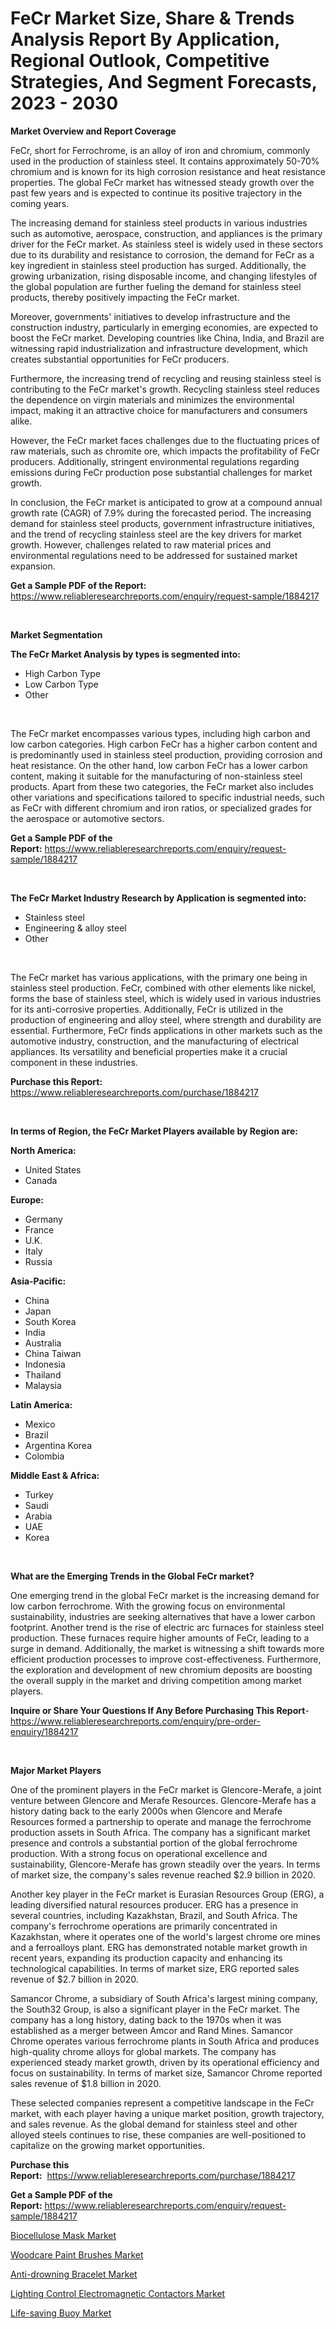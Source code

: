 <p><h1>FeCr Market Size, Share & Trends Analysis Report By Application, Regional Outlook, Competitive Strategies, And Segment Forecasts, 2023 - 2030</h1></p><p><strong>Market Overview and Report Coverage</strong></p>
<p><p>FeCr, short for Ferrochrome, is an alloy of iron and chromium, commonly used in the production of stainless steel. It contains approximately 50-70% chromium and is known for its high corrosion resistance and heat resistance properties. The global FeCr market has witnessed steady growth over the past few years and is expected to continue its positive trajectory in the coming years.</p><p>The increasing demand for stainless steel products in various industries such as automotive, aerospace, construction, and appliances is the primary driver for the FeCr market. As stainless steel is widely used in these sectors due to its durability and resistance to corrosion, the demand for FeCr as a key ingredient in stainless steel production has surged. Additionally, the growing urbanization, rising disposable income, and changing lifestyles of the global population are further fueling the demand for stainless steel products, thereby positively impacting the FeCr market.</p><p>Moreover, governments' initiatives to develop infrastructure and the construction industry, particularly in emerging economies, are expected to boost the FeCr market. Developing countries like China, India, and Brazil are witnessing rapid industrialization and infrastructure development, which creates substantial opportunities for FeCr producers.</p><p>Furthermore, the increasing trend of recycling and reusing stainless steel is contributing to the FeCr market's growth. Recycling stainless steel reduces the dependence on virgin materials and minimizes the environmental impact, making it an attractive choice for manufacturers and consumers alike.</p><p>However, the FeCr market faces challenges due to the fluctuating prices of raw materials, such as chromite ore, which impacts the profitability of FeCr producers. Additionally, stringent environmental regulations regarding emissions during FeCr production pose substantial challenges for market growth.</p><p>In conclusion, the FeCr market is anticipated to grow at a compound annual growth rate (CAGR) of 7.9% during the forecasted period. The increasing demand for stainless steel products, government infrastructure initiatives, and the trend of recycling stainless steel are the key drivers for market growth. However, challenges related to raw material prices and environmental regulations need to be addressed for sustained market expansion.</p></p>
<p><strong>Get a Sample PDF of the Report:</strong> <a href="https://www.reliableresearchreports.com/enquiry/request-sample/1884217">https://www.reliableresearchreports.com/enquiry/request-sample/1884217</a></p>
<p>&nbsp;</p>
<p><strong>Market Segmentation</strong></p>
<p><strong>The FeCr Market Analysis by types is segmented into:</strong></p>
<p><ul><li>High Carbon Type</li><li>Low Carbon Type</li><li>Other</li></ul></p>
<p>&nbsp;</p>
<p><p>The FeCr market encompasses various types, including high carbon and low carbon categories. High carbon FeCr has a higher carbon content and is predominantly used in stainless steel production, providing corrosion and heat resistance. On the other hand, low carbon FeCr has a lower carbon content, making it suitable for the manufacturing of non-stainless steel products. Apart from these two categories, the FeCr market also includes other variations and specifications tailored to specific industrial needs, such as FeCr with different chromium and iron ratios, or specialized grades for the aerospace or automotive sectors.</p></p>
<p><strong>Get a Sample PDF of the Report:</strong>&nbsp;<a href="https://www.reliableresearchreports.com/enquiry/request-sample/1884217">https://www.reliableresearchreports.com/enquiry/request-sample/1884217</a></p>
<p>&nbsp;</p>
<p><strong>The FeCr Market Industry Research by Application is segmented into:</strong></p>
<p><ul><li>Stainless steel</li><li>Engineering & alloy steel</li><li>Other</li></ul></p>
<p>&nbsp;</p>
<p><p>The FeCr market has various applications, with the primary one being in stainless steel production. FeCr, combined with other elements like nickel, forms the base of stainless steel, which is widely used in various industries for its anti-corrosive properties. Additionally, FeCr is utilized in the production of engineering and alloy steel, where strength and durability are essential. Furthermore, FeCr finds applications in other markets such as the automotive industry, construction, and the manufacturing of electrical appliances. Its versatility and beneficial properties make it a crucial component in these industries.</p></p>
<p><strong>Purchase this Report:</strong>&nbsp; <a href="https://www.reliableresearchreports.com/purchase/1884217">https://www.reliableresearchreports.com/purchase/1884217</a></p>
<p>&nbsp;</p>
<p><strong>In terms of Region, the FeCr Market Players available by Region are:</strong></p>
<p>
    <p> <strong> North America: </strong>
        <ul>
            <li>United States</li>
            <li>Canada</li>
        </ul>
        </p> 
    <p> <strong> Europe: </strong>
        <ul>
            <li>Germany</li>
            <li>France</li>
            <li>U.K.</li>
            <li>Italy</li>
            <li>Russia</li>
        </ul>
        </p> 
    <p> <strong> Asia-Pacific: </strong>
        <ul>
            <li>China</li>
            <li>Japan</li>
            <li>South Korea</li>
            <li>India</li>
            <li>Australia</li>
            <li>China Taiwan</li>
            <li>Indonesia</li>
            <li>Thailand</li>
            <li>Malaysia</li>
        </ul>
        </p> 
    <p> <strong> Latin America: </strong>
        <ul>
            <li>Mexico</li>
            <li>Brazil</li>
            <li>Argentina Korea</li>
            <li>Colombia</li>
        </ul>
        </p> 
    <p> <strong> Middle East & Africa: </strong>
        <ul>
            <li>Turkey</li>
            <li>Saudi</li>
            <li>Arabia</li>
            <li>UAE</li>
            <li>Korea</li>
        </ul>
    </p>
    </p>
<p>&nbsp;</p>
<p><strong>What are the Emerging Trends in the Global FeCr market?</strong></p>
<p><p>One emerging trend in the global FeCr market is the increasing demand for low carbon ferrochrome. With the growing focus on environmental sustainability, industries are seeking alternatives that have a lower carbon footprint. Another trend is the rise of electric arc furnaces for stainless steel production. These furnaces require higher amounts of FeCr, leading to a surge in demand. Additionally, the market is witnessing a shift towards more efficient production processes to improve cost-effectiveness. Furthermore, the exploration and development of new chromium deposits are boosting the overall supply in the market and driving competition among market players.</p></p>
<p><strong>Inquire or Share Your Questions If Any Before Purchasing This Report</strong>- <a href="https://www.reliableresearchreports.com/enquiry/pre-order-enquiry/1884217">https://www.reliableresearchreports.com/enquiry/pre-order-enquiry/1884217</a></p>
<p>&nbsp;</p>
<p><strong>Major Market Players</strong></p>
<p><p>One of the prominent players in the FeCr market is Glencore-Merafe, a joint venture between Glencore and Merafe Resources. Glencore-Merafe has a history dating back to the early 2000s when Glencore and Merafe Resources formed a partnership to operate and manage the ferrochrome production assets in South Africa. The company has a significant market presence and controls a substantial portion of the global ferrochrome production. With a strong focus on operational excellence and sustainability, Glencore-Merafe has grown steadily over the years. In terms of market size, the company's sales revenue reached $2.9 billion in 2020.</p><p>Another key player in the FeCr market is Eurasian Resources Group (ERG), a leading diversified natural resources producer. ERG has a presence in several countries, including Kazakhstan, Brazil, and South Africa. The company's ferrochrome operations are primarily concentrated in Kazakhstan, where it operates one of the world's largest chrome ore mines and a ferroalloys plant. ERG has demonstrated notable market growth in recent years, expanding its production capacity and enhancing its technological capabilities. In terms of market size, ERG reported sales revenue of $2.7 billion in 2020.</p><p>Samancor Chrome, a subsidiary of South Africa's largest mining company, the South32 Group, is also a significant player in the FeCr market. The company has a long history, dating back to the 1970s when it was established as a merger between Amcor and Rand Mines. Samancor Chrome operates various ferrochrome plants in South Africa and produces high-quality chrome alloys for global markets. The company has experienced steady market growth, driven by its operational efficiency and focus on sustainability. In terms of market size, Samancor Chrome reported sales revenue of $1.8 billion in 2020.</p><p>These selected companies represent a competitive landscape in the FeCr market, with each player having a unique market position, growth trajectory, and sales revenue. As the global demand for stainless steel and other alloyed steels continues to rise, these companies are well-positioned to capitalize on the growing market opportunities.</p></p>
<p><strong>Purchase this Report:</strong>&nbsp;&nbsp;<a href="https://www.reliableresearchreports.com/purchase/1884217">https://www.reliableresearchreports.com/purchase/1884217</a></p>
<p></p>
<p><strong>Get a Sample PDF of the Report:</strong>&nbsp;<a href="https://www.reliableresearchreports.com/enquiry/request-sample/1884217">https://www.reliableresearchreports.com/enquiry/request-sample/1884217</a></p>
<p><p><a href="https://medium.com/@landis15236/biocellulose-mask-market-size-cagr-trends-2024-2030-b46aeb8c09a3">Biocellulose Mask Market</a></p><p><a href="https://medium.com/@andem140256/woodcare-paint-brushes-market-size-cagr-trends-2024-2030-a2252a68c5fd">Woodcare Paint Brushes Market</a></p><p><a href="https://medium.com/@kanew14036/anti-drowning-bracelet-market-trends-forecast-and-competitive-analysis-to-2030-0f8c255cf5e6">Anti-drowning Bracelet Market</a></p><p><a href="https://medium.com/@kavonhansen3626/lighting-control-electromagnetic-contactors-market-the-key-to-successful-business-strategy-49cc816660b0">Lighting Control Electromagnetic Contactors Market</a></p><p><a href="https://medium.com/@emiliomartelli542/life-saving-buoy-market-share-evolution-and-market-growth-trends-2023-2030-736667955a4b">Life-saving Buoy Market</a></p></p>